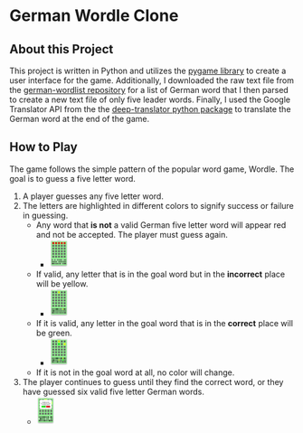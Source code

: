 # German Wordle Clone
## About this Project
This project is written in Python and utilizes the [pygame library](https://www.pygame.org/news) to create a user interface for the game. Additionally, I downloaded the raw text file from the [german-wordlist repository](https://github.com/enz/german-wordlist) for a list of German word that I then parsed to create a new text file of only five leader words. Finally, I used the Google Translator API from the the [deep-translator python package](https://pypi.org/project/deep-translator/#google-translate-1) to translate the German word at the end of the game.
## How to Play
The game follows the simple pattern of the popular word game, Wordle. The goal is to guess a five letter word.
1. A player guesses any five letter word.
2. The letters are highlighted in different colors to signify success or failure in guessing.
    - Any word that **is not** a valid German five letter word will appear red and not be accepted. The player must guess again.
      - <img src="./screenshots/wrong_guess.png" alt="Wrong Guess" style="max-height: 50px;"/>
    - If valid, any letter that is in the goal word but in the **incorrect** place will be yellow.
      - <img src="./screenshots/yellow.png" alt="Wrong Location" style="max-height: 50px;"/>
    - If it is valid, any letter in the goal word that is in the **correct** place will be green.
      - <img src="./screenshots/green.png" alt="Right Location" style="max-height: 50px;"/>
    - If it is not in the goal word at all, no color will change.
3. The player continues to guess until they find the correct word, or they have guessed six valid five letter German words. 
   -  <img src="./screenshots/win.png" alt="Game Over" style="max-height: 50px;"/>
